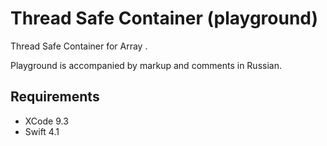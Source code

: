 Thread Safe Container (playground)
=======

Thread Safe Container for Array <Int>.

Playground is accompanied by markup and comments in Russian.

## Requirements

- XCode 9.3
- Swift 4.1